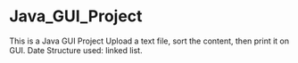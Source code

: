 # Java_GUI_Project
This is a Java GUI Project
Upload a text file, sort the content, then print it on GUI. 
Date Structure used: linked list.
